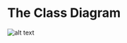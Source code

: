 

# The Class Diagram

![alt text](https://user-images.githubusercontent.com/32736009/31841870-57ee36c4-b5e3-11e7-9da7-332177d1af59.png)
